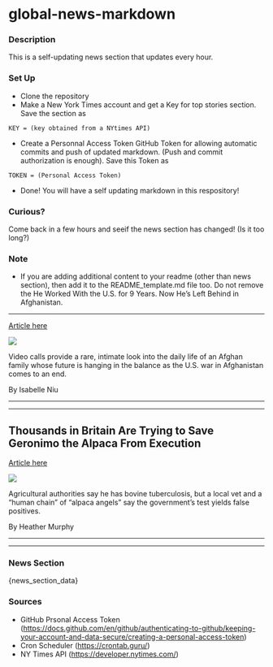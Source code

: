 # global-news-markdown

### Description 
This is a self-updating news section that updates every hour.

### Set Up 
* Clone the repository
* Make a New York Times account and get a Key for top stories section. Save the section as 
 ```
 KEY = (key obtained from a NYtimes API)
 ```
*  Create a Personnal Access Token GitHub Token for allowing automatic commits and push of updated markdown. (Push and commit authorization is enough). Save this Token as 
```
TOKEN = (Personal Access Token)
```
* Done! You will have a self updating markdown in this respository!

### Curious?
Come back in a few hours and seeif the news section has changed! (Is it too long?)

### Note
* If you are adding additional content to your readme (other than news section), then add it to the README_template.md file too. Do not remove the He Worked With the U.S. for 9 Years. Now He’s Left Behind in Afghanistan.
-------------------------------------------------------------------------

[Article here](https://www.nytimes.com/2021/08/10/world/afghan-interpreter-us-military.html)

[![](https://static01.nyt.com/images/2021/08/10/video/10vid-afghan-thumb/10vid-afghan-thumb-superJumbo.jpg)](https://www.nytimes.com/2021/08/10/world/afghan-interpreter-us-military.html)

Video calls provide a rare, intimate look into the daily life of an Afghan family whose future is hanging in the balance as the U.S. war in Afghanistan comes to an end.

By Isabelle Niu

* * *

* * *

Thousands in Britain Are Trying to Save Geronimo the Alpaca From Execution
--------------------------------------------------------------------------

[Article here](https://www.nytimes.com/2021/08/10/world/europe/geronimo-alpaca-execution-.html)

[![](https://static01.nyt.com/images/2021/08/10/us/10xp-alpaca/10xp-alpaca-superJumbo.jpg)](https://www.nytimes.com/2021/08/10/world/europe/geronimo-alpaca-execution-.html)

Agricultural authorities say he has bovine tuberculosis, but a local vet and a “human chain” of “alpaca angels” say the government’s test yields false positives.

By Heather Murphy

* * *

* * *

### News Section 
{news_section_data}


### Sources 
* GitHub Prsonal Access Token (https://docs.github.com/en/github/authenticating-to-github/keeping-your-account-and-data-secure/creating-a-personal-access-token)
* Cron Scheduler (https://crontab.guru/)
* NY Times API (https://developer.nytimes.com/)
